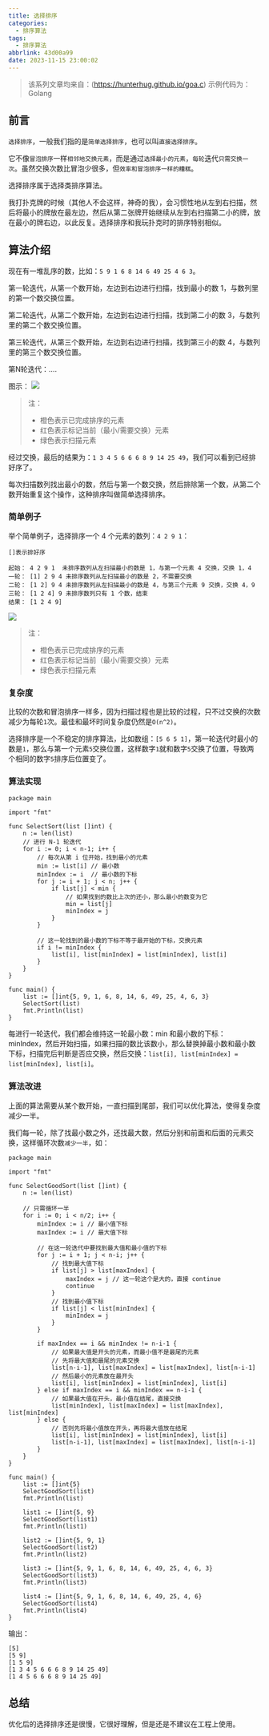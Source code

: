 ```yaml
---
title: 选择排序
categories:
  - 排序算法
tags:
  - 排序算法
abbrlink: 43d00a99
date: 2023-11-15 23:00:02
---
```


> 该系列文章均来自：(https://hunterhug.github.io/goa.c)
> 示例代码为：Golang

## 前言

`选择排序`，一般我们指的是`简单选择排序`，也可以叫`直接选择排序`。

它不像`冒泡排序`一样`相邻地交换元素`，而是通过`选择最小的元素`，`每轮`迭代`只需交换一次`。虽然交换次数比冒泡少很多，但`效率和冒泡排序一样的糟糕`。

选择排序属于选择类排序算法。

我打扑克牌的时候（其他人不会这样，神奇的我），会习惯性地从左到右扫描，然后将最小的牌放在最左边，然后从第二张牌开始继续从左到右扫描第二小的牌，放在最小的牌右边，以此反复。选择排序和我玩扑克时的排序特别相似。

## 算法介绍

现在有一堆乱序的数，比如：`5 9 1 6 8 14 6 49 25 4 6 3`。

第一轮迭代，从第一个数开始，左边到右边进行扫描，找到最小的数 1，与数列里的第一个数交换位置。

第二轮迭代，从第二个数开始，左边到右边进行扫描，找到第二小的数 3，与数列里的第二个数交换位置。

第三轮迭代，从第三个数开始，左边到右边进行扫描，找到第三小的数 4，与数列里的第三个数交换位置。

第N轮迭代：....

图示：
![](/images/algorithm/sort/bubble_sort0.gif)

>注：
>
> - 橙色表示已完成排序的元素
> - 红色表示标记当前（最小/需要交换）元素
> - 绿色表示扫描元素

经过交换，最后的结果为：`1 3 4 5 6 6 6 8 9 14 25 49`，我们可以看到已经排好序了。

每次扫描数列找出最小的数，然后与第一个数交换，然后排除第一个数，从第二个数开始重复这个操作，这种排序叫做简单选择排序。

<!-- more -->

### 简单例子
举个简单例子，选择排序一个 4 个元素的数列：`4 2 9 1`：

```
[]表示排好序

起始： 4 2 9 1  未排序数列从左扫描最小的数是 1，与第一个元素 4 交换，交换 1，4
一轮： [1] 2 9 4 未排序数列从左扫描最小的数是 2，不需要交换
二轮： [1 2] 9 4 未排序数列从左扫描最小的数是 4，与第三个元素 9 交换，交换 4，9
三轮： [1 2 4] 9 未排序数列只有 1 个数，结束
结果： [1 2 4 9]
```

![](/images/algorithm/sort/bubble_sort1.gif)

>注：
>
> - 橙色表示已完成排序的元素
> - 红色表示标记当前（最小/需要交换）元素
> - 绿色表示扫描元素

### 复杂度

比较的次数和冒泡排序一样多，因为扫描过程也是比较的过程，只不过交换的次数减少为每轮`1`次。最佳和最坏时间复杂度仍然是`O(n^2)`。

选择排序是一个不稳定的排序算法，比如数组：`[5 6 5 1]`，第一轮迭代时最小的数是`1`，那么与第一个元素`5`交换位置，这样数字`1`就和数字`5`交换了位置，导致两个相同的数字`5`排序后位置变了。

### 算法实现
```Golang
package main

import "fmt"

func SelectSort(list []int) {
    n := len(list)
    // 进行 N-1 轮迭代
    for i := 0; i < n-1; i++ {
        // 每次从第 i 位开始，找到最小的元素
        min := list[i] // 最小数
        minIndex := i  // 最小数的下标
        for j := i + 1; j < n; j++ {
            if list[j] < min {
                // 如果找到的数比上次的还小，那么最小的数变为它
                min = list[j]
                minIndex = j
            }
        }

        // 这一轮找到的最小数的下标不等于最开始的下标，交换元素
        if i != minIndex {
            list[i], list[minIndex] = list[minIndex], list[i]
        }
    }
}

func main() {
    list := []int{5, 9, 1, 6, 8, 14, 6, 49, 25, 4, 6, 3}
    SelectSort(list)
    fmt.Println(list)
}
```

每进行一轮迭代，我们都会维持这一轮最小数：min 和最小数的下标：minIndex，然后开始扫描，如果扫描的数比该数小，那么替换掉最小数和最小数下标，扫描完后判断是否应交换，然后交换：`list[i], list[minIndex] = list[minIndex], list[i]`。

### 算法改进
上面的算法需要从某个数开始，一直扫描到尾部，我们可以优化算法，使得复杂度减少一半。

我们每一轮，除了找最小数之外，还找最大数，然后分别和前面和后面的元素交换，这样循环次数`减少一半`，如：

```Golang
package main

import "fmt"

func SelectGoodSort(list []int) {
    n := len(list)

    // 只需循环一半
    for i := 0; i < n/2; i++ {
        minIndex := i // 最小值下标
        maxIndex := i // 最大值下标

        // 在这一轮迭代中要找到最大值和最小值的下标
        for j := i + 1; j < n-i; j++ {
            // 找到最大值下标
            if list[j] > list[maxIndex] {
                maxIndex = j // 这一轮这个是大的，直接 continue
                continue
            }
            // 找到最小值下标
            if list[j] < list[minIndex] {
                minIndex = j
            }
        }

        if maxIndex == i && minIndex != n-i-1 {
            // 如果最大值是开头的元素，而最小值不是最尾的元素
            // 先将最大值和最尾的元素交换
            list[n-i-1], list[maxIndex] = list[maxIndex], list[n-i-1]
            // 然后最小的元素放在最开头
            list[i], list[minIndex] = list[minIndex], list[i]
        } else if maxIndex == i && minIndex == n-i-1 {
            // 如果最大值在开头，最小值在结尾，直接交换
            list[minIndex], list[maxIndex] = list[maxIndex], list[minIndex]
        } else {
            // 否则先将最小值放在开头，再将最大值放在结尾
            list[i], list[minIndex] = list[minIndex], list[i]
            list[n-i-1], list[maxIndex] = list[maxIndex], list[n-i-1]
        }
    }
}

func main() {
    list := []int{5}
    SelectGoodSort(list)
    fmt.Println(list)

    list1 := []int{5, 9}
    SelectGoodSort(list1)
    fmt.Println(list1)

    list2 := []int{5, 9, 1}
    SelectGoodSort(list2)
    fmt.Println(list2)

    list3 := []int{5, 9, 1, 6, 8, 14, 6, 49, 25, 4, 6, 3}
    SelectGoodSort(list3)
    fmt.Println(list3)

    list4 := []int{5, 9, 1, 6, 8, 14, 6, 49, 25, 4, 6}
    SelectGoodSort(list4)
    fmt.Println(list4)
}
```

输出：
```
[5]
[5 9]
[1 5 9]
[1 3 4 5 6 6 6 8 9 14 25 49]
[1 4 5 6 6 6 8 9 14 25 49]
```

## 总结

优化后的选择排序还是很慢，它很好理解，但是还是不建议在工程上使用。